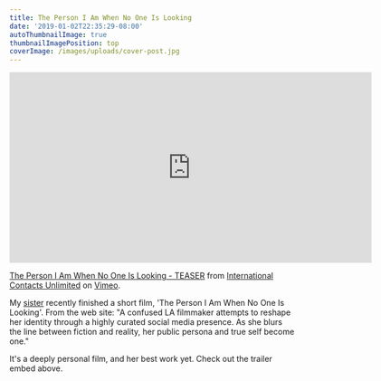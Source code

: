 ```yaml
---
title: The Person I Am When No One Is Looking
date: '2019-01-02T22:35:29-08:00'
autoThumbnailImage: true
thumbnailImagePosition: top
coverImage: /images/uploads/cover-post.jpg
---
```

<iframe src="https://player.vimeo.com/video/293758575" width="640" height="337" frameborder="0" webkitallowfullscreen mozallowfullscreen allowfullscreen></iframe>

<p><a href="https://vimeo.com/293758575">The Person I Am When No One Is Looking - TEASER</a> from <a href="https://vimeo.com/internationalcontacts">International Contacts Unlimited</a> on <a href="https://vimeo.com">Vimeo</a>.</p>

My [sister](http://www.kaileemcgee.com/) recently finished a short film, 'The Person I Am When No One Is Looking'. From the web site: "A confused LA filmmaker attempts to reshape her identity through a highly curated social media presence. As she blurs the line between fiction and reality, her public persona and true self become one."

It's a deeply personal film, and her best work yet. Check out the trailer embed above.
